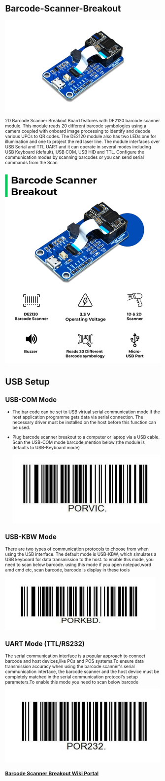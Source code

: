 # Barcode-Scanner-Breakout


<img src= https://github.com/sbcshop/Barcode-Scanner-Breakout/blob/main/images/breakout.jpg />

2D Barcode Scanner Breakout Board features with DE2120 barcode scanner module. This module reads 20 different barcode symbologies using a camera coupled with onboard image processing to identify and decode various UPCs to QR codes. 
The DE2120 module also has two LEDs:one for illumination and one to project the red laser line.
The module interfaces over USB Serial and TTL UART and it can operate in several modes including USB Keyboard (default), USB COM, USB HID and TTL.
Configure the communication modes by scanning barcodes or you can send serial commands from the Scan

<img src= https://github.com/sbcshop/Barcode-Scanner-Breakout/blob/main/images/breakout2.png />

# USB Setup 
## USB-COM Mode
  * The bar code can be set to USB virtual serial communication mode if the host application programme gets data via serial connection. The necessary driver must be installed on       the host before this function can be used.
  * Plug barcode scanner breakout to a computer or laptop  via a USB cable. Scan the USB-COM mode barcode,mention below (the module is defaults to USB-Keyboard mode)
  
    <img src= https://github.com/sbcshop/Barcode-Scanner-Breakout/blob/main/images/usb_com.JPG />

## USB-KBW Mode
There are two types of communication protocols to choose from when using the USB interface. The default mode is USB-KBW, which simulates a USB keyboard for data transmission to the host. to enable this mode, you need to scan below barcode. using this mode if you open notepad,word amd cmd etc, scan barcode, barcode is display in these tools

   <img src= https://github.com/sbcshop/Barcode-Scanner-Breakout/blob/main/images/usb_key.JPG />
   
## UART Mode (TTL/RS232)
The serial communication interface is a popular approach to connect barcode and host devices,like PCs and POS systems.To ensure data transmission accuracy when using the barcode scanner's serial communication interface, the barcode scanner and the host device must be completely matched in the serial communication protocol's setup parameters.To enable this mode you need to scan below barcode

   <img src= https://github.com/sbcshop/Barcode-Scanner-Breakout/blob/main/images/uart.JPG />

### <a href="https://learn.sb-components.co.uk/Barcode-Scanner-Breakout" > Barcode Scanner Breakout Wiki Portal </a>
